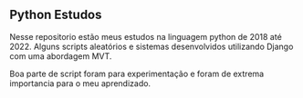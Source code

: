 ## Python Estudos

Nesse repositorio estão meus estudos na linguagem python de 2018 até 2022. Alguns scripts aleatórios e sistemas desenvolvidos utilizando Django com uma abordagem MVT. 

Boa parte de script foram para experimentação e foram de extrema importancia para o meu aprendizado. 
